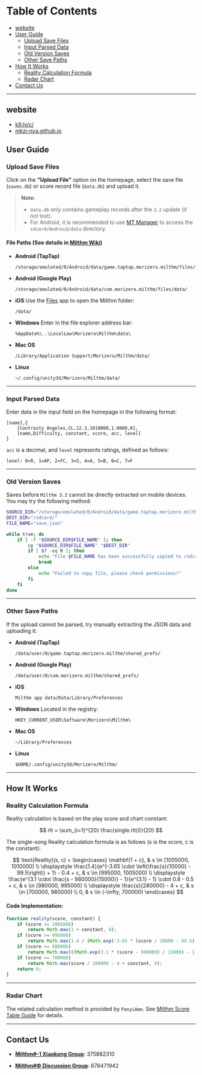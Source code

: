 
# Table of Contents
- [website](#website)
- [User Guide](#user-guide)
  - [Upload Save Files](#upload-save-files)
  - [Input Parsed Data](#input-parsed-data)
  - [Old Version Saves](#old-version-saves)
  - [Other Save Paths](#other-save-paths)
- [How It Works](#how-it-works)
  - [Reality Calculation Formula](#reality-calculation-formula)
  - [Radar Chart](#radar-chart)
- [Contact Us](#contact-us)

---

## website
  - [k9.lv/c/](http://k9.lv/c/)
  - [mkzi-nya.github.io](https://mkzi-nya.github.io/milthm-calculator-web/index_en.html)

## User Guide

### Upload Save Files

Click on the **"Upload File"** option on the homepage, select the save file (`saves.db`) or score record file (`data.db`) and upload it.

> **Note**:
> - `data.db` only contains gameplay records after the `3.2` update (if not lost).
> - For Android, it is recommended to use [MT Manager](https://mt2.cn/) to access the `sdcard/Android/data` directory.

#### **File Paths (See details in [Milthm Wiki](https://milthm.fandom.com/wiki/Data_File))**

- **Android (TapTap)**
  ```text
  /storage/emulated/0/Android/data/game.taptap.morizero.milthm/files/data/
  ```
- **Android (Google Play)**
  ```text
  /storage/emulated/0/Android/data/com.morizero.milthm/files/data/
  ```
- **iOS**
  Use the [Files](https://support.apple.com/en-us/102570) app to open the Milthm folder:
  ```text
  /data/
  ```
- **Windows**
  Enter in the file explorer address bar:
  ```text
  %AppData%\..\LocalLow\Morizero\Milthm\data\
  ```
- **Mac OS**
  ```text
  /Library/Application Support/Morizero/Milthm/data/
  ```
- **Linux**
  ```text
  ~/.config/unity3d/Morizero/Milthm/data/
  ```

---

### Input Parsed Data

Enter data in the input field on the homepage in the following format:

```text
[name],{
    [Contrasty Angeles,CL,12.3,1010000,1.0000,0],
    [name,Difficulty, constant, score, acc, level]
}
```

`acc` is a decimal, and `level` represents ratings, defined as follows:

```text
level: 0=R, 1=AP, 2=FC, 3=S, 4=A, 5=B, 6=C, 7=F
```

---

### Old Version Saves

Saves before `Milthm 3.2` cannot be directly extracted on mobile devices. You may try the following method:

```sh
SOURCE_DIR="/storage/emulated/0/Android/data/game.taptap.morizero.milthm/files/"
DEST_DIR="/sdcard/"
FILE_NAME="save.json"

while true; do
    if [ -f "$SOURCE_DIR$FILE_NAME" ]; then
        cp "$SOURCE_DIR$FILE_NAME" "$DEST_DIR"
        if [ $? -eq 0 ]; then
            echo "File $FILE_NAME has been successfully copied to /sdcard/"
            break
        else
            echo "Failed to copy file, please check permissions!"
        fi
    fi
done
```

---

### Other Save Paths

If the upload cannot be parsed, try manually extracting the JSON data and uploading it:

- **Android (TapTap)**
  ```text
  /data/user/0/game.taptap.morizero.milthm/shared_prefs/
  ```
- **Android (Google Play)**
  ```text
  /data/user/0/com.morizero.milthm/shared_prefs/
  ```
- **iOS**
  ```text
  Milthm app data/Data/Library/Preferences
  ```
- **Windows**
  Located in the registry:
  ```text
  HKEY_CURRENT_USER\Software\Morizero\Milthm\
  ```
- **Mac OS**
  ```text
  ~/Library/Preferences
  ```
- **Linux**
  ```text
  $HOME/.config/unity3d/Morizero/Milthm/
  ```

---

## How It Works

### Reality Calculation Formula

Reality calculation is based on the play score and chart constant:

$$
rlt = \sum_{i=1}^{20} \frac{single.rlt(i)}{20}
$$

The single-song Reality calculation formula is as follows (s is the score, c is the constant):


$$
\text{Reality}(s, c) =
\begin{cases} 
\mathbf{1 + c}, & s \in [1005000, 1010000) \\
\displaystyle \frac{1.4}{e^{-3.65 \cdot \left(\frac{s}{10000} - 99.5\right)} + 1} - 0.4 + c, 
& s \in [995000, 1005000) \\
\displaystyle \frac{e^{3.1 \cdot \frac{s - 980000}{15000}} - 1}{e^{3.1} - 1} \cdot 0.8 - 0.5 + c, 
& s \in [980000, 995000) \\
\displaystyle \frac{s}{280000} - 4 + c, & s \in [700000, 980000) \\
0, & s \in (-\infty, 700000)
\end{cases}
$$


#### Code Implementation:
```js
function reality(score, constant) {
    if (score >= 1005000)
        return Math.max(1 + constant, 0);
    if (score >= 995000) 
        return Math.max(1.4 / (Math.exp(-3.65 * (score / 10000 - 99.5)) + 1) - 0.4 + constant, 0);
    if (score >= 980000) 
        return Math.max(((Math.exp(3.1 * (score - 980000) / 15000) - 1) / (Math.exp(3.1) - 1)) * 0.8 - 0.5 + constant, 0);
    if (score >= 700000) 
        return Math.max(score / 280000 - 4 + constant, 0);
    return 0;
}
```

---

### Radar Chart

The related calculation method is provided by `PanyiAme`. See [Milthm Score Table Guide](https://wwp.lanzoup.com/iZ59A2j8nbpe) for details.

---

## Contact Us

- **[Milthm#-1 Xiaokong Group](https://qm.qq.com/q/Utb6sNDvki)**: 375882310

- **[Milthm#Φ Discussion Group](https://qm.qq.com/q/fIErsKKz3a)**: 678471942

